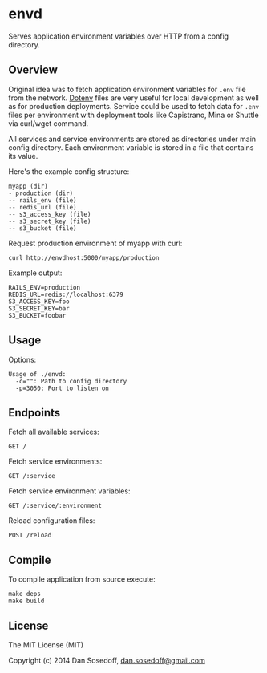 # envd

Serves application environment variables over HTTP from a config directory.

## Overview

Original idea was to fetch application environment variables for `.env` file from the network.
[Dotenv](https://github.com/bkeepers/dotenv) files are very useful for local development as 
well as for production deployments. Service could be used to fetch data for `.env` files 
per environment with deployment tools like Capistrano, Mina or Shuttle via curl/wget command.

All services and service environments are stored as directories under main config directory. 
Each environment variable is stored in a file that contains its value.

Here's the example config structure:

```
myapp (dir)
- production (dir)
-- rails_env (file)
-- redis_url (file)
-- s3_access_key (file)
-- s3_secret_key (file)
-- s3_bucket (file)
```

Request production environment of myapp with curl:

```
curl http://envdhost:5000/myapp/production
```

Example output:

```
RAILS_ENV=production
REDIS_URL=redis://localhost:6379
S3_ACCESS_KEY=foo
S3_SECRET_KEY=bar
S3_BUCKET=foobar
```

## Usage

Options:

```
Usage of ./envd:
  -c="": Path to config directory
  -p=3050: Port to listen on
```

## Endpoints

Fetch all available services:

```
GET /
```

Fetch service environments:

```
GET /:service
```

Fetch service environment variables:

```
GET /:service/:environment
```

Reload configuration files:

```
POST /reload
```

## Compile

To compile application from source execute:

```
make deps
make build
```

## License

The MIT License (MIT)

Copyright (c) 2014 Dan Sosedoff, <dan.sosedoff@gmail.com>
